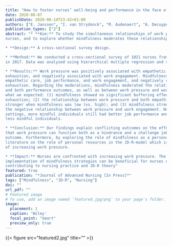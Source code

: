 ```yaml
---
title: "How to foster nurses’ well-being and performance in the face of work pressure? The role of mindfulness as personal resource"
date: 2020-08-07
publishDate: 2020-08-14T23:42+01:00
authors: ["E. Janssen", "I. van Strydonck", "M. Audenaert", "A. Decuypere", "A. Decramer"]
publication_types: ["2"]
abstract: "* **Aim:** To study the simultaneous relationships of work pressure with the performance and well-being of
nurses, and to explore whether mindfulness moderates these relationships.

* **Design:** A cross-sectional survey design.

* **Method:** We conducted a cross-sectional survey of 1021 nurses from 103 Belgian elderly care homes,
in 2017. Data was analysed using hierarchical multiple regression and simple slope analyses.

* **Results:** Work pressure was positively associated with empathetic care, job performance and emotional
exhaustion, and negatively associated with work engagement. Mindfulness was positively related to
empathetic care, job performance, and work engagement, and negatively related to emotional
exhaustion. Regarding the moderations, mindfulness moderated the relationships between work pressure
and both performance outcomes, as well as between work pressure and work engagement. Contrary to
what we expected: (1) mindfulness showed no significant buffering effect of work pressure on emotional
exhaustion; (2) the relationship between work pressure and both empathic care and job performance was
stronger when mindfulness was low (vs. high); and (3) mindfulness strengthened instead of weakened
the negative relationship between work pressure and work engagement. However, in high work pressure
settings, more mindful individuals still had better job performance and work engagement outcomes than
less mindful individuals.

* **Conclusion:** Our findings explain conflicting outcomes on the effects of work pressure by suggesting
that work pressure can function both as a hindrance and a challenge job demand depending on the
outcome. Furthermore, by exploring the role of mindfulness as a personal resource, we add to the
literature on the role of personal resources in the JD-R-model which is particularly relevant in the context
of increasing work pressure.

* **Impact:** Nurses are confronted with increasing work pressure. The present findings indicate that the
implementation of mindfulness strategies can be beneficial for nurses dealing with work pressure,
contributing to nursing practice and JD-R theory"
featured: true
publication: "*Journal of Advanced Nursing [In Press]*"
tags: ["Mindfulness", "JD-R", "Nursing"]
doi: ""
url_pdf: ""
# Featured image
# To use, add an image named `featured.jpg/png` to your page's folder. 
image:
  placement: 1
  caption: 'Wiley'
  focal_point: "Smart"
  preview_only: true
---
```

{{< figure src="featured2.jpg" title="" >}}
